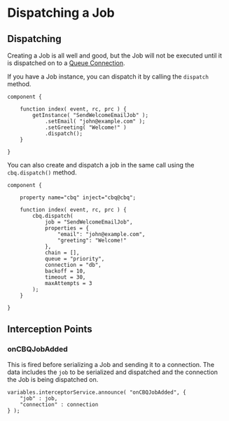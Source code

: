# Dispatching a Job

## Dispatching

Creating a Job is all well and good, but the Job will not be executed until it is dispatched on to a [Queue Connection](../configuration/config-file/#connection).

If you have a Job instance, you can dispatch it by calling the `dispatch` method.

```cfscript
component {

    function index( event, rc, prc ) {
        getInstance( "SendWelcomeEmailJob" );
            .setEmail( "john@example.com" );
            .setGreeting( "Welcome!" )
            .dispatch();
    }

}
```

You can also create and dispatch a job in the same call using the `cbq.dispatch()` method.

```cfscript
component {

    property name="cbq" inject="cbq@cbq";
    
    function index( event, rc, prc ) {
        cbq.dispatch(
            job = "SendWelcomeEmailJob",
            properties = {
                "email": "john@example.com",
                "greeting": "Welcome!"
            },
            chain = [],
            queue = "priority",
            connection = "db",
            backoff = 10,
            timeout = 30,
            maxAttempts = 3
        );
    }

}
```

## Interception Points

### onCBQJobAdded

This is fired before serializing a Job and sending it to a connection.  The data includes the `job` to be serialized and dispatched and the connection the Job is being dispatched on.

```cfscript
variables.interceptorService.announce( "onCBQJobAdded", {
    "job" : job,
    "connection" : connection
} );
```
